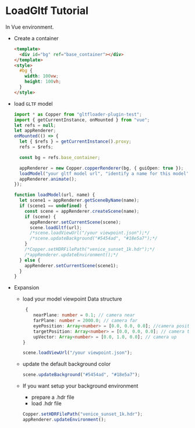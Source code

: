 # LoadGltf Tutorial

In Vue environment.

- Create a container

  ```html
  <template>
    <div id="bg" ref="base_container"></div>
  </template>
  <style>
    #bg {
      width: 100vw;
      height: 100vh;
    }
  </style>
  ```

- load `GLTF` model

  ```ts
  import * as Copper from "gltfloader-plugin-test";
  import { getCurrentInstance, onMounted } from "vue";
  let refs = null;
  let appRenderer;
  onMounted(() => {
    let { $refs } = getCurrentInstance().proxy;
    refs = $refs;

    const bg = refs.base_container;

    appRenderer = new Copper.copperRenderer(bg, { guiOpen: true });
    loadModel("your gltf model url", "identify a name for this model's scene");
    appRenderer.animate();
  });
  ```

  ```ts
  function loadModel(url, name) {
    let scene1 = appRenderer.getSceneByName(name);
    if (scene1 == undefined) {
      const scene = appRenderer.createScene(name);
      if (scene) {
        appRenderer.setCurrentScene(scene);
        scene.loadGltf(url);
        /*scene.loadViewUrl("/your viewpoint.json");*/
        /*scene.updateBackground("#5454ad", "#18e5a7");*/
      }
      /*Copper.setHDRFilePath("venice_sunset_1k.hdr");*/
      /*appRenderer.updateEnvironment();*/
    } else {
      appRenderer.setCurrentScene(scene1);
    }
  }
  ```

- Expansion

  - load your model viewpoint
    Data structure

    ```ts
     {
        nearPlane: number = 0.1; // camera near
        farPlane: number = 2000.0; // camera far
        eyePosition: Array<number> = [0.0, 0.0, 0.0]; //camera position
        targetPosition: Array<number> = [0.0, 0.0, 0.0]; // camera target (look at)
        upVector: Array<number> = [0.0, 1.0, 0.0]; // camera up
    }
    ```

    ```ts
    scene.loadViewUrl("/your viewpoint.json");
    ```

  - update the default background color

    ```ts
    scene.updateBackground("#5454ad", "#18e5a7");
    ```

  - If you want setup your background environment
    - prepare a .hdr file
    - load .hdr file
    ```ts
    Copper.setHDRFilePath("venice_sunset_1k.hdr");
    appRenderer.updateEnvironment();
    ```
